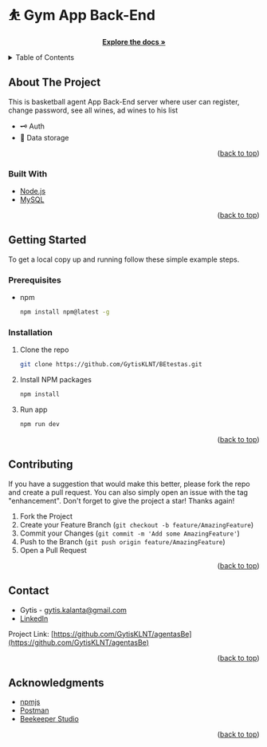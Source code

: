 # ⛹️ Gym App Back-End

  <p align="center">
    <a href="https://github.com/GytisKLNT/agentasBe"><strong>Explore the docs »</strong></a>

</div>

<!-- TABLE OF CONTENTS -->
<details>
  <summary>Table of Contents</summary>
  <ol>
    <li>
      <a href="#about-the-project">About The Project</a>
      <ul>
        <li><a href="#built-with">Built With</a></li>
      </ul>
    </li>
    <li>
      <a href="#getting-started">Getting Started</a>
      <ul>
        <li><a href="#prerequisites">Prerequisites</a></li>
        <li><a href="#installation">Installation</a></li>
      </ul>
    </li>
    <li><a href="#contributing">Contributing</a></li>
    <li><a href="#contact">Contact</a></li>
    <li><a href="#acknowledgments">Acknowledgments</a></li>
  </ol>
</details>

<!-- ABOUT THE PROJECT -->

## About The Project

This is basketball agent App Back-End server where user can register, change password, see all wines, ad wines to his list

- 🗝️ Auth
- 💾 Data storage

<p align="right">(<a href="#top">back to top</a>)</p>

### Built With

- [Node.js](https://nodejs.dev/)
- [MySQL](https://www.mysql.com/)

<p align="right">(<a href="#top">back to top</a>)</p>

<!-- GETTING STARTED -->

## Getting Started

To get a local copy up and running follow these simple example steps.

### Prerequisites

- npm
  ```sh
  npm install npm@latest -g
  ```

### Installation

1. Clone the repo
   ```sh
   git clone https://github.com/GytisKLNT/BEtestas.git
   ```
2. Install NPM packages
   ```sh
   npm install
   ```
3. Run app
   ```sh
   npm run dev
   ```

<p align="right">(<a href="#top">back to top</a>)</p>

<!-- CONTRIBUTING -->

## Contributing

If you have a suggestion that would make this better, please fork the repo and create a pull request. You can also simply open an issue with the tag "enhancement".
Don't forget to give the project a star! Thanks again!

1. Fork the Project
2. Create your Feature Branch (`git checkout -b feature/AmazingFeature`)
3. Commit your Changes (`git commit -m 'Add some AmazingFeature'`)
4. Push to the Branch (`git push origin feature/AmazingFeature`)
5. Open a Pull Request

<p align="right">(<a href="#top">back to top</a>)</p>

<!-- CONTACT -->

## Contact

- Gytis - gytis.kalanta@gmail.com
- [LinkedIn](www.linkedin.com/in/gytis-kalanta)

Project Link: [https://github.com/GytisKLNT/agentasBe](https://github.com/GytisKLNT/agentasBe)

<p align="right">(<a href="#top">back to top</a>)</p>

<!-- ACKNOWLEDGMENTS -->

## Acknowledgments

- [npmjs](https://www.npmjs.com/)
- [Postman](https://www.postman.com/)
- [Beekeeper Studio](https://www.beekeeperstudio.io/)

<p align="right">(<a href="#top">back to top</a>)</p>
